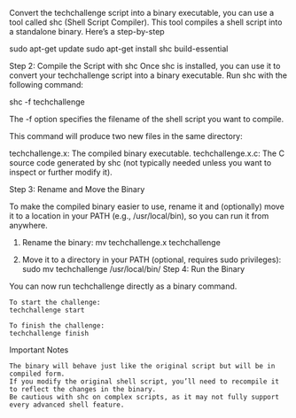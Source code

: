 Convert the techchallenge script into a binary executable, you can use a tool called shc (Shell Script Compiler). This tool compiles a shell script into a standalone binary. Here’s a step-by-step 

sudo apt-get update
sudo apt-get install shc build-essential

Step 2: Compile the Script with shc
Once shc is installed, you can use it to convert your techchallenge script into a binary executable.
Run shc with the following command:

shc -f techchallenge

The -f option specifies the filename of the shell script you want to compile.

This command will produce two new files in the same directory:

techchallenge.x: The compiled binary executable.
techchallenge.x.c: The C source code generated by shc (not typically needed unless you want to inspect or further modify it).

Step 3: Rename and Move the Binary

To make the compiled binary easier to use, rename it and (optionally) move it to a location in your PATH (e.g., /usr/local/bin), so you can run it from anywhere.

1. Rename the binary:
     mv techchallenge.x techchallenge

3. Move it to a directory in your PATH (optional, requires sudo privileges):
   sudo mv techchallenge /usr/local/bin/
Step 4: Run the Binary

You can now run techchallenge directly as a binary command.

    To start the challenge:
    techchallenge start

    To finish the challenge:
    techchallenge finish

Important Notes

    The binary will behave just like the original script but will be in compiled form.
    If you modify the original shell script, you’ll need to recompile it to reflect the changes in the binary.
    Be cautious with shc on complex scripts, as it may not fully support every advanced shell feature.



